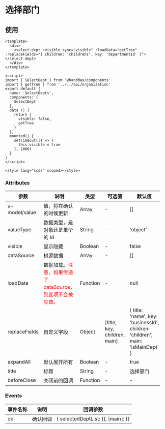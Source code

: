 # 选择部门

## 使用

````vue
<template>
  <div>
    <select-dept :visible.sync="visible" :loadData="getTree" :replaceFields="{ children: 'childrens', key: 'departmentId' }"></select-dept>
  </div>
</template>

<script>
import { SelectDept } from '@handday/components'
import { getTree } from '../../api/organization'
export default {
  name: 'SelectDepts',
  components: {
    SelectDept
  },
  data () {
    return {
      visible: false,
      getTree
    }
  },
  mounted() {
    setTimeout(() => {
      this.visible = true
    }, 1000)
  }
}
</script>

<style lang="scss" scoped></style>

````

### Attributes

| 参数 | 说明 | 类型 | 可选值 | 默认值
| --- | --- | --- | --- | --- |
| v-model/value | 值，将在确认的时候更新 | Array | - | [] |
| valueType | 数据类型，是对象还是单个的 id | String | - | 'object' |
| visible | 显示隐藏 | Boolean | - | false |
| dataSource | 树源数据 | Array | - | [] |
| loadData | 数据加载。<font color="red">注意，如果传递了 dataSource，则此项不会被生效。</font> | Function | - | null |
| replaceFields | 自定义字段 | Object| [title, key, children, main] | { title: 'name', key: 'businessId', children: 'children', main: 'isMainDept' } |
| expandAll | 默认展开所有 | Boolean | - | true |
| title | 标题 | String | - | 选择部门 |
| beforeClose | 关闭前的回调 | Function | - | - |

### Events
| 事件名称 | 说明 | 回调参数 |
| --- | --- | --- |
| ok | 确认回调 | { selectedDeptList: [], [main]: {} || null } |


